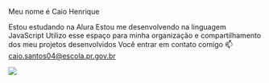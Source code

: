 Meu nome é Caio Henrique

Estou estudando na Alura
Estou me desenvolvendo na linguagem JavaScript
Utilizo esse espaço para minha organização e compartilhamento dos meu projetos desenvolvidos
Você entrar em contato comigo 📫
caio.santos04@escola.pr.gov.br








![](https://media.tenor.com/HwcWT4vjdQEAAAAC/neymar-jr-neymar.gif) 























